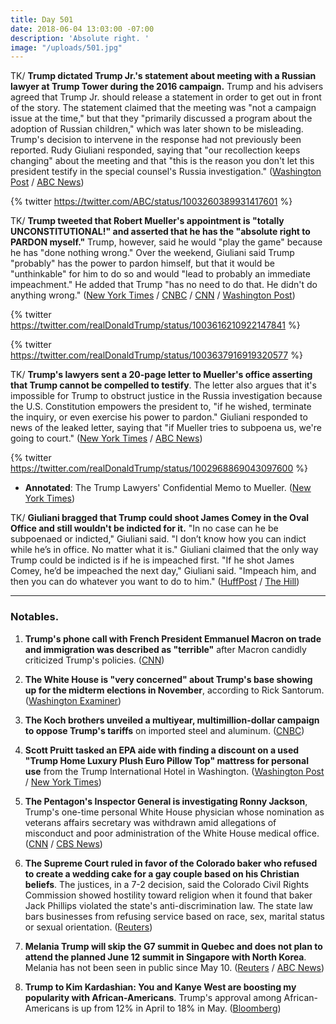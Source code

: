 ```yaml
---
title: Day 501
date: 2018-06-04 13:03:00 -07:00
description: 'Absolute right. '
image: "/uploads/501.jpg"
---
```


TK/ **Trump dictated Trump Jr.'s statement about meeting with a Russian lawyer at Trump Tower during the 2016 campaign.** Trump and his advisers agreed that Trump Jr. should release a statement in order to get out in front of the story. The statement claimed that the meeting was "not a campaign issue at the time," but that they "primarily discussed a program about the adoption of Russian children," which was later shown to be misleading. Trump's decision to intervene in the response had not previously been reported. Rudy Giuliani responded, saying that "our recollection keeps changing" about the meeting and that "this is the reason you don't let this president testify in the special counsel's Russia investigation." ([Washington Post](https://www.washingtonpost.com/politics/trump-dictated-sons-misleading-statement-on-meeting-with-russian-lawyer/2017/07/31/04c94f96-73ae-11e7-8f39-eeb7d3a2d304_story.html?utm_term=.cb7e9ab65439) / [ABC News](https://abcnews.go.com/Politics/trump-lawyer-recollection-changing-statement-trump-jr-meeting/story?id=55615582))

{% twitter https://twitter.com/ABC/status/1003260389931417601 %}

TK/ **Trump tweeted that Robert Mueller's appointment is "totally UNCONSTITUTIONAL!" and asserted that he has the "absolute right to PARDON myself."** Trump, however, said he would "play the game" because he has "done nothing wrong." Over the weekend, Giuliani said Trump "probably" has the power to pardon himself, but that it would be "unthinkable" for him to do so and would "lead to probably an immediate impeachment." He added that Trump "has no need to do that. He didn't do anything wrong." ([New York Times](https://www.nytimes.com/2018/06/04/us/politics/trump-pardon-power-constitution.html) / [CNBC](https://www.cnbc.com/2018/06/04/trump-i-have-the-absolute-right-to-pardon-myself.html) / [CNN](https://www.cnn.com/2018/06/04/politics/donald-trump-pardon-tweet/index.html) /  [Washington Post](https://www.washingtonpost.com/politics/giuliani-calls-it-unthinkable-that-trump-would-pardon-himself/2018/06/03/99b0a1ca-6748-11e8-bbc5-dc9f3634fa0a_story.html?utm_term=.e2dfddd7fb74))

{% twitter https://twitter.com/realDonaldTrump/status/1003616210922147841 %}

{% twitter https://twitter.com/realDonaldTrump/status/1003637916919320577 %}

TK/ **Trump's lawyers sent a 20-page letter to Mueller's office asserting that Trump cannot be compelled to testify**. The letter also argues that it's impossible for Trump to obstruct justice in the Russia investigation because the U.S. Constitution empowers the president to, "if he wished, terminate the inquiry, or even exercise his power to pardon." Giuliani responded to news of the leaked letter, saying that "if Mueller tries to subpoena us, we're going to court." ([New York Times](https://www.nytimes.com/2018/06/02/us/politics/trump-lawyers-memo-mueller-subpoena.html) / [ABC News](https://abcnews.go.com/Politics/giuliani-threatens-legal-battle-mueller-subpoena/story?id=55610183))

{% twitter https://twitter.com/realDonaldTrump/status/1002968869043097600 %}

* **Annotated**:  The Trump Lawyers' Confidential Memo to Mueller. ([New York Times](https://www.nytimes.com/interactive/2018/06/02/us/politics/trump-legal-documents.html))

TK/ **Giuliani bragged that Trump could shoot James Comey in the Oval Office and still wouldn't be indicted for it.** "In no case can he be subpoenaed or indicted," Giuliani said. "I don’t know how you can indict while he’s in office. No matter what it is." Giuliani claimed that the only way Trump could be indicted is if he is impeached first. "If he shot James Comey, he’d be impeached the next day," Giuliani said. "Impeach him, and then you can do whatever you want to do to him." ([HuffPost](https://www.huffingtonpost.com/entry/trump-shoot-comey_us_5b145897e4b02143b7cd633e) / [The Hill](http://thehill.com/blogs/blog-briefing-room/news/390486-giuliani-if-trump-shot-comey-he-still-couldnt-have-been))

---

### Notables.

1. **Trump's phone call with French President Emmanuel Macron on trade and immigration was described as "terrible"** after Macron candidly criticized Trump's policies. ([CNN](https://www.cnn.com/2018/06/04/politics/donald-trump-emmanuel-macron-call-terrible/index.html))

2. **The White House is "very concerned" about Trump's base showing up for the midterm elections in November**, according to Rick Santorum. ([Washington Examiner](https://www.washingtonexaminer.com/news/rick-santorum-white-house-very-concerned-about-trumps-base-ahead-of-midterms))

3. **The Koch brothers unveiled a multiyear, multimillion-dollar campaign to oppose Trump's tariffs** on imported steel and aluminum. ([CNBC](https://www.cnbc.com/2018/06/04/koch-network-plans-to-spend-millions-to-fight-trumps-tariffs.html))

4. **Scott Pruitt tasked an EPA aide with finding a discount on a used "Trump Home Luxury Plush Euro Pillow Top" mattress for personal use** from the Trump International Hotel in Washington. ([Washington Post](https://www.washingtonpost.com/national/health-science/pruitt-had-aide-do-numerous-personal-tasks-including-a-hunt-for-a-used-trump-hotel-mattress/2018/06/04/a1f72c84-6043-11e8-b2b8-08a538d9dbd6_story.html) / [New York Times](https://www.nytimes.com/2018/06/04/climate/pruitt-epa-apartment-aide.html))

5. **The Pentagon's Inspector General is investigating Ronny Jackson**, Trump's one-time personal White House physician whose nomination as veterans affairs secretary was withdrawn amid allegations of misconduct and poor administration of the White House medical office. ([CNN](https://www.cnn.com/2018/06/04/politics/pentagon-investigation-ronny-jackson/index.html) / [CBS News](https://www.cbsnews.com/news/ronny-jackson-is-being-investigated-by-defense-department-inspector-general/))

6. **The Supreme Court ruled in favor of the Colorado baker who refused to create a wedding cake for a gay couple based on his Christian beliefs**. The justices, in a 7-2 decision, said the Colorado Civil Rights Commission showed hostility toward religion when it found that baker Jack Phillips violated the state's anti-discrimination law. The state law bars businesses from refusing service based on race, sex, marital status or sexual orientation. ([Reuters](https://www.reuters.com/article/us-usa-court-baker/supreme-court-hands-narrow-win-to-baker-over-gay-couple-dispute-idUSKCN1J01WU))

7. **Melania Trump will skip the G7 summit in Quebec and does not plan to attend the planned June 12 summit in Singapore with North Korea**. Melania has not been seen in public since May 10. ([Reuters](https://www.reuters.com/article/us-usa-firstlady/u-s-first-lady-melania-trump-to-skip-g7-north-korea-summit-idUSKCN1J001Z) / [ABC News](https://abcnews.go.com/Politics/lady-melania-trump-join-president-trump-g7-singapore/story?id=55622011))

8. **Trump to Kim Kardashian: You and Kanye West are boosting my popularity with African-Americans**. Trump's approval among African-Americans is up from 12% in April to 18% in May. ([Bloomberg](https://www.bloomberg.com/news/articles/2018-06-04/trump-told-kardashian-she-and-west-helping-him-with-black-voters))
